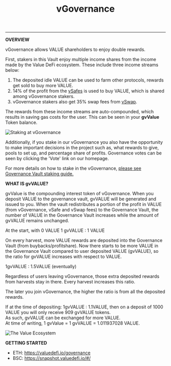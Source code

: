 ﻿---
id: vGovernance
title: vGovernance
sidebar_label: vGovernance
---
---
**OVERVIEW**

vGovernance allows VALUE shareholders to enjoy double rewards.

First, stakers in this Vault enjoy multiple income shares from the income made by the Value DeFi ecosystem. These include three income streams below:
1. The deposited idle VALUE can be used to farm other protocols, rewards get sold to buy more VALUE.
2.  14% of the profit from the [vSafes](/value-vaults) is used to buy VALUE, which is shared among vGovernance stakers.
3.  vGovernance stakers also get 35% swap fees from [vSwap](/value-liquid).

The rewards from these income streams are auto-compounded, which results in saving gas costs for the user.  This can be seen in your **gvValue** Token balance.

![Staking at vGovernance](../img/staking-at-governance-vault.png)



Additionally, if you stake in our vGovernance you also have the opportunity to make important decisions in the project such as, what rewards to give, pools to set up, and percentage share of profits. Governance votes can be seen by clicking the 'Vote' link on our homepage.

For more details on how to stake in the vGovernance, [please see Governance Vault staking guide.](/G1)

  
**WHAT IS gvVALUE?**

gvValue is the compounding interest token of vGovernance. When you deposit VALUE to the governance vault, gvVALUE will be generated and issued to you. When the vault redistributes a portion of the profit in VALUE \(from vGovernance, vSafe and vSwap fees\) to the Governance Vault, the number of VALUE in the Governance Vault increases while the amount of gvVALUE remains unchanged.

At the start, with 0 VALUE 1 gvVALUE : 1 VALUE

On every harvest, more VALUE rewards are deposited into the Governance Vault \(from buybacks/profitshare\). Now there starts to be more VALUE in the Governance Vault compared to user deposited VALUE \(gvVALUE\), so the ratio for gvVALUE increases with respect to VALUE.

1gvVALUE : 1.5VALUE \(eventually\)

Regardless of users leaving vGovernance, those extra deposited rewards from harvests stay in there. Every harvest increases this ratio.

The later you join vGovernance, the higher the ratio is from all the deposited rewards.

If at the time of depositing: 1gvVALUE : 1.1VALUE, then on a deposit of 1000 VALUE you will only receive 909 gvVALUE tokens.  
As such, gvVALUE can be exchanged for more VALUE.   
At time of writing, 1 gvValue = 1 gvVALUE = 1.011937028 VALUE.  


![The Value Ecosystem](../img/value-ecosystem.png)

**GETTING STARTED**
- ETH: https://valuedefi.io/governance
- BSC: https://snapshot.valuedefi.io/#/
